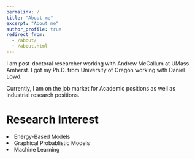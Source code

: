 ```yaml
---
permalink: /
title: "About me"
excerpt: "About me"
author_profile: true
redirect_from: 
  - /about/
  - /about.html
---
```


I am post-doctoral researcher working with Andrew McCallum at UMass Amherst.
I got my Ph.D. from University of Oregon working with Daniel Lowd.

Currently, I am on the job market for Academic positions as well as industrial research positions. 

# Research Interest
<li> Energy-Based Models
<li> Graphical Probablistic Models
<li> Machine Learning
